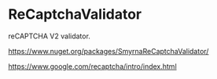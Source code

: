 # ReCaptchaValidator

reCAPTCHA V2 validator.

https://www.nuget.org/packages/SmyrnaReCaptchaValidator/

https://www.google.com/recaptcha/intro/index.html
